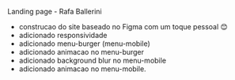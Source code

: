 Landing page - Rafa Ballerini

- construcao do site baseado no Figma com um toque pessoal 😊
- adicionado responsividade 
- adicionado menu-burger (menu-mobile)
- adicionado animacao no menu-burger
- adicionado background blur no menu-mobile
- adicionado animacao no menu-mobile.